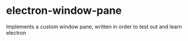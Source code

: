 # electron-window-pane

Implements a custom window pane, written in order to test out and learn electron
